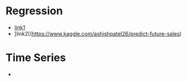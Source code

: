 # Regression
- [link1](https://www.kaggle.com/sarvajna/random-forest-with-variable-importance)
- [link2[(https://www.kaggle.com/ashishpatel26/predict-future-sales)

# Time Series
- 
